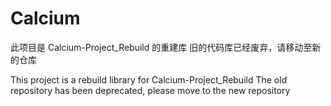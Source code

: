 # Calcium
此项目是 Calcium-Project_Rebuild 的重建库
旧的代码库已经废弃，请移动至新的仓库

This project is a rebuild library for Calcium-Project_Rebuild
The old repository has been deprecated, please move to the new repository
